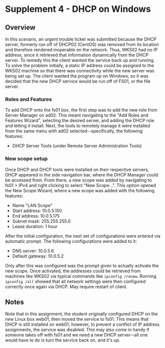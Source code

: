 # Supplement 4 - DHCP on Windows

## Overview
In this scenario, an urgent trouble ticket was submitted because the DHCP server, formerly run off of DHCP02 (CentOS) was removed from its location and therefore rendered inoperable on the network.  Thus, WKS02 had no IP address, since it retrieved that information dynamically from the DHCP server.  To remedy this the client wanted the service back up and running.  To solve the problem initially, a static IP address could be assigned to the WKS02 machine so that there was connectivity while the new server was being set up.  The client wanted the program up on Windows, so it was decided that the new DHCP service would be run off of FS01, or the file server.

### Roles and Features
To add DHCP onto the fs01 box, the first step was to add the new role from Server Manager on ad02.  This meant navigating to the "Add Roles and Features Wizard", selecting the desired server, and adding the DHCP role and letting it install.  Next, the tools to remotely manage it were installed from the same menu with ad02 selected--specifically, the following features:

 - DHCP Server Tools (under Remote Server Administration Tools)

### New scope setup
Once DHCP and DHCP tools were installed on their respective servers, DHCP appeared in the side navigation bar, where the DHCP Manager could be accessed from.  From there, a new scope was added by navigating to fs01 > IPv4 and right clicking to select "New Scope...".  This option opened the New Scope Wizard, where a new scope was added with the following features:

 - Name "LAN Scope"
 - Start address: 10.0.5.150
 - End address: 10.0.5.175
 - Subnet mask: 255.255.255.0
 - Lease duration: 1 hour

After the initial configuration, the next set of configurations were entered via automatic prompt.  The following configurations were added to it:

 - DNS server: 10.0.5.6
 - Default gateway: 10.0.5.2

Only after this was configured was the prompt given to actually activate the new scope.  Once activated, the addresses could be retrieved from machines like WKS02 via typical commands like ```ipconfig /renew```.  Running ```ipconfig /all``` showed that all network settings were then configured correctly once again via DHCP.  May require restart of client.

## Notes
Note that in this assignment, the student originally configured DHCP on the new Linux box web01, then moved the service to fs01.  This means that DHCP is still installed on web01; however, to prevent a conflict of IP address assignments, the service was disabled.  This may also come in handy if someone takes off with fs01 and we need a new DHCP server--all one would have to do is turn the service back on, and it's up.